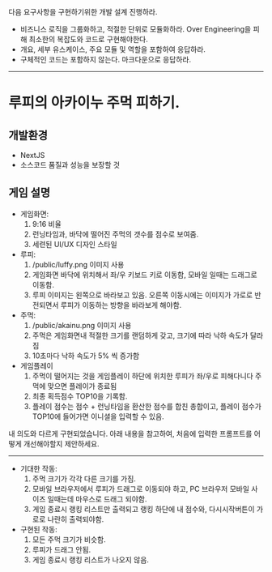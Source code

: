 다음 요구사항을 구현하기위한 개발 설계 진행하라.
- 비즈니스 로직을 그룹화하고, 적절한 단위로 모듈화하라. Over Engineering을 피해 최소한의 복잡도와 코드로 구현해야한다.
- 개요, 세부 유스케이스, 주요 모듈 및 역할을 포함하여 응답하라.
- 구체적인 코드는 포함하지 않는다. 마크다운으로 응답하라.

---

# 루피의 아카이누 주먹 피하기.

## 개발환경
- NextJS
- 소스코드 품질과 성능을 보장할 것

## 게임 설명
- 게임화면:
    1. 9:16 비율
    2. 런닝타임과, 바닥에 떨어진 주먹의 갯수를 점수로 보여줌.
    3. 세련된 UI/UX 디자인 스타일
- 루피:
    1. /public/luffy.png 이미지 사용
    2. 게임화면 바닥에 위치해서 좌/우 키보드 키로 이동함, 모바일 일때는 드래그로 이동함.
    3. 루피 이미지는 왼쪽으로 바라보고 있음. 오른쪽 이동시에는 이미지가 가로로 반전되면서 루피가 이동하는 방향을 바라보게 해야함.
- 주먹:
    1. /public/akainu.png 이미지 사용
    2. 주먹은 게임화면내 적절한 크기를 랜덤하게 갖고, 크기에 따라 낙하 속도가 달라짐
    3. 10초마다 낙하 속도가 5% 씩 증가함
- 게임플레이
    1. 주먹이 떨어지는 것을 게임플레이 하단에 위치한 루피가 좌/우로 피해다니다 주먹에 맞으면 플레이가 종료됨
    2. 최종 획득점수 TOP10을 기록함.
    3. 플레이 점수는 점수 + 런닝타임을 환산한 점수를 합친 총합이고, 플레이 점수가 TOP10에 들어가면 이니셜을 입력할 수 있음.


내 의도와 다르게 구현되었습니다.
아래 내용을 참고하여, 처음에 입력한 프롬프트를 어떻게 개선해야할지 제안하세요.

---

- 기대한 작동: 
    1. 주먹 크기가 각각 다른 크기를 가짐.
    2. 모바일 브라우저에서 루피가 드래그로 이동되야 하고, PC 브라우저 모바일 사이즈 일때는데 마우스로 드래그 되야함.
    3. 게임 종료시 랭킹 리스트만 출력되고 랭킹 하단에 내 점수와, 다시시작버튼이 가로로 나란히 출력되야함.
- 구현된 작동: 
    1. 모든 주먹 크기가 비슷함.
    2. 루피가 드래그 안됨.
    3. 게임 종료시 랭킹 리스트가 나오지 않음.